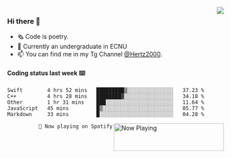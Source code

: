 <img  align="right" src="https://github-readme-stats.vercel.app/api?username=BillChen2K&show_icons=true&count_private=true&hide_title=true">

### Hi there 👋

- 🗞 Code is poetry.
- 🌱 Currently an undergraduate in ECNU
- 📫 You can find me in my Tg Channel [@Hertz2000](https://t.me/Hertz2000).

#### Coding status last week ⌨️

<!--START_SECTION:waka-->
```text
Swift        4 hrs 52 mins   █████████▒░░░░░░░░░░░░░░░   37.23 % 
C++          4 hrs 28 mins   ████████▓░░░░░░░░░░░░░░░░   34.18 % 
Other        1 hr 31 mins    ███░░░░░░░░░░░░░░░░░░░░░░   11.64 % 
JavaScript   45 mins         █▒░░░░░░░░░░░░░░░░░░░░░░░   05.77 % 
Markdown     33 mins         █░░░░░░░░░░░░░░░░░░░░░░░░   04.28 % 
```
<!--END_SECTION:waka-->


<div>
<a href="https://spotify-now-playing.billchen2k.vercel.app/now-playing?open">
   <img align="right" src="https://spotify-now-playing.billchen2k.vercel.app/now-playing" width="256" height="64" alt="Now Playing">
</a>
</div>

<div>
<p align="right"><code>🎵 Now playing on Spotify</code></p>
</div>

<!--
**BillChen2K/BillChen2K** is a ✨ _special_ ✨ repository because its `README.md` (this file) appears on your GitHub profile.

Here are some ideas to get you started:

- 🔭 I’m currently working on ...
- 🌱 I’m currently learning ...
- 👯 I’m looking to collaborate on ...
- 🤔 I’m looking for help with ...
- 💬 Ask me about ...
- 📫 How to reach me: ...
- 😄 Pronouns: ...
- ⚡ Fun fact: ...
-->

